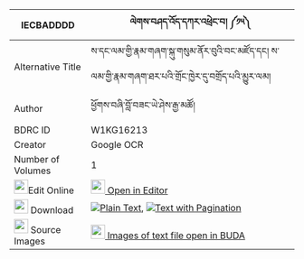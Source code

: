 |IECBADDDD|ལེགས་བཤད་འོད་དཀར་འཕྲེང་བ། ༼༡༥༽ 
| --- | --- 
|Alternative Title |ས་དང་ལམ་གྱི་རྣམ་གཞག་སྐུ་གསུམ་ནོར་བུའི་བང་མཛོད་དང། ས་ལམ་གྱི་རྣམ་གཞག་ཐར་པའི་གྲོང་ཁྱེར་དུ་བགྲོད་པའི་མྱུར་ལམ།
|Author| ཕྱོགས་བཞི་བློ་བཟང་ཡེ་ཤེས་རྒྱ་མཚོ།
|BDRC ID | W1KG16213
|Creator | Google OCR
|Number of Volumes| 1
|<img width="25" src="https://img.icons8.com/color/25/000000/edit-property.png">Edit Online| [<img width="25" src="https://avatars.githubusercontent.com/u/45091458?s=200&v=4"> Open in Editor](http://editor.openpecha.org/IECBADDDD)
|<img width="25" src="https://img.icons8.com/fluent/48/000000/download-2.png"/>  Download | [![](https://img.icons8.com/color/20/000000/txt.png)Plain Text](https://github.com/Openpecha/IECBADDDD/releases/download/v1/lekshe_o_ka_ra_trengwa_plain_IECBADDDD.zip), [![](https://img.icons8.com/color/20/000000/txt.png)Text with Pagination](https://github.com/Openpecha/IECBADDDD/releases/download/v1/lekshe_o_ka_ra_trengwa_pages_IECBADDDD.zip)
|<img width="25" src="https://img.icons8.com/plasticine/100/000000/pictures-folder.png"/>  Source Images | [<img width="25" src="https://library.bdrc.io/icons/BUDA-small.svg"> Images of text file open in BUDA](https://library.bdrc.io/show/bdr:W1KG16213)